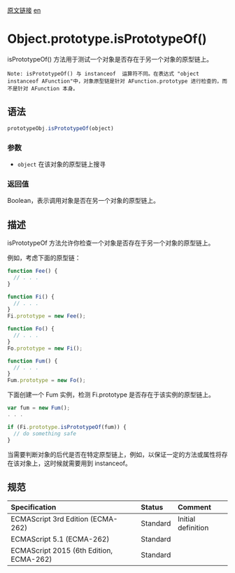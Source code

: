 <a href="https://developer.mozilla.org/zh-CN/docs/Web/JavaScript/Reference/Global_Objects/Object/isPrototypeOf" target="_blank">原文链接</a>
<a href="https://developer.mozilla.org/en-US/docs/Web/JavaScript/Reference/Global_Objects/Object/isPrototypeOf" target="_blank">en</a>

# Object.prototype.isPrototypeOf()

isPrototypeOf() 方法用于测试一个对象是否存在于另一个对象的原型链上。

`Note: isPrototypeOf() 与 instanceof  运算符不同。在表达式 "object instanceof AFunction"中，对象原型链是针对
AFunction.prototype 进行检查的，而不是针对 AFunction 本身。`


## 语法

```javascript
prototypeObj.isPrototypeOf(object)
```

### 参数

* `object` 在该对象的原型链上搜寻

### 返回值

Boolean，表示调用对象是否在另一个对象的原型链上。

## 描述

isPrototypeOf 方法允许你检查一个对象是否存在于另一个对象的原型链上。

例如，考虑下面的原型链：

```javascript
function Fee() {
  // . . .
}

function Fi() {
  // . . .
}
Fi.prototype = new Fee();

function Fo() {
  // . . .
}
Fo.prototype = new Fi();

function Fum() {
  // . . .
}
Fum.prototype = new Fo();
```

下面创建一个 Fum 实例，检测 Fi.prototype 是否存在于该实例的原型链上。

```javascript
var fum = new Fum();
. . .

if (Fi.prototype.isPrototypeOf(fum)) {
  // do something safe
}
```

当需要判断对象的后代是否在特定原型链上，例如，以保证一定的方法或属性将存在该对象上，这时候就需要用到 instanceof。

## 规范

| Specification                           | Status   | Comment            |
|:----------------------------------------|:---------|:-------------------|
| ECMAScript 3rd Edition (ECMA-262)       | Standard | Initial definition |
| ECMAScript 5.1 (ECMA-262)               | Standard |                    |
| ECMAScript 2015 (6th Edition, ECMA-262) | Standard |                    |